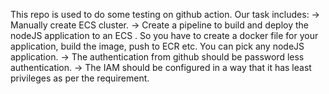 This repo is used to do some testing on github action.
Our task includes:
-> Manually create ECS cluster.
-> Create a pipeline to build and deploy the nodeJS application to an ECS .  So you have to create a docker file for your application, build the image, push to ECR etc. You can pick any nodeJS application.
-> The authentication from github should be password less authentication.
-> The IAM should be configured in a way that it has least privileges as per the requirement.
